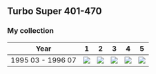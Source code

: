 ## Turbo Super 401-470

### My collection

|       Year        |                                                                                                                 1                                                                                                                 |                                                                                                                 2                                                                                                                 |                                                                                                                 3                                                                                                                 |                                                                                                                 4                                                                                                                 |                                                                                                                 5                                                                                                                 |
|:-----------------:|:---------------------------------------------------------------------------------------------------------------------------------------------------------------------------------------------------------------------------------:|:---------------------------------------------------------------------------------------------------------------------------------------------------------------------------------------------------------------------------------:|:---------------------------------------------------------------------------------------------------------------------------------------------------------------------------------------------------------------------------------:|:---------------------------------------------------------------------------------------------------------------------------------------------------------------------------------------------------------------------------------:|:---------------------------------------------------------------------------------------------------------------------------------------------------------------------------------------------------------------------------------:|
| 1995 03 - 1996 07 | [<img src='thumbnails/outer/1995_03_-_1996_07.1.3.png'>](https://raw.githubusercontent.com/vlegchilkin/collection/fe295a49d37dbe49ca4ed2cf7916549d37942f37/gum_wrappers/kent/turbo/super/401-470/outer/1995_03_-_1996_07.1.3.png) | [<img src='thumbnails/outer/1995_03_-_1996_07.2.5.png'>](https://raw.githubusercontent.com/vlegchilkin/collection/fe295a49d37dbe49ca4ed2cf7916549d37942f37/gum_wrappers/kent/turbo/super/401-470/outer/1995_03_-_1996_07.2.5.png) | [<img src='thumbnails/outer/1995_03_-_1996_07.3.5.png'>](https://raw.githubusercontent.com/vlegchilkin/collection/fe295a49d37dbe49ca4ed2cf7916549d37942f37/gum_wrappers/kent/turbo/super/401-470/outer/1995_03_-_1996_07.3.5.png) | [<img src='thumbnails/outer/1995_03_-_1996_07.4.4.png'>](https://raw.githubusercontent.com/vlegchilkin/collection/fe295a49d37dbe49ca4ed2cf7916549d37942f37/gum_wrappers/kent/turbo/super/401-470/outer/1995_03_-_1996_07.4.4.png) | [<img src='thumbnails/outer/1995_03_-_1996_07.5.4.png'>](https://raw.githubusercontent.com/vlegchilkin/collection/fe295a49d37dbe49ca4ed2cf7916549d37942f37/gum_wrappers/kent/turbo/super/401-470/outer/1995_03_-_1996_07.5.4.png) |

<span style="display: inline-block;">
	<a href='https://raw.githubusercontent.com/vlegchilkin/collection/f03343bc1ba5e767d891df75b8018dde37d03f84/gum_wrappers/kent/turbo/super/401-470/inner/401.5.png' title=''><img src='thumbnails/inner/401.5.png' alt=''></a>
</span>
<span style="display: inline-block;">
	<a href='https://raw.githubusercontent.com/vlegchilkin/collection/f03343bc1ba5e767d891df75b8018dde37d03f84/gum_wrappers/kent/turbo/super/401-470/inner/402.5.png' title=''><img src='thumbnails/inner/402.5.png' alt=''></a>
</span>
<span style="display: inline-block;">
	<a href='https://raw.githubusercontent.com/vlegchilkin/collection/f03343bc1ba5e767d891df75b8018dde37d03f84/gum_wrappers/kent/turbo/super/401-470/inner/403.5.png' title=''><img src='thumbnails/inner/403.5.png' alt=''></a>
</span>
<span style="display: inline-block;">
	<a href='https://raw.githubusercontent.com/vlegchilkin/collection/f03343bc1ba5e767d891df75b8018dde37d03f84/gum_wrappers/kent/turbo/super/401-470/inner/404.5.png' title=''><img src='thumbnails/inner/404.5.png' alt=''></a>
</span>
<span style="display: inline-block;">
	<a href='https://raw.githubusercontent.com/vlegchilkin/collection/f03343bc1ba5e767d891df75b8018dde37d03f84/gum_wrappers/kent/turbo/super/401-470/inner/405.5.png' title=''><img src='thumbnails/inner/405.5.png' alt=''></a>
</span>
<span style="display: inline-block;">
	<a href='https://raw.githubusercontent.com/vlegchilkin/collection/f03343bc1ba5e767d891df75b8018dde37d03f84/gum_wrappers/kent/turbo/super/401-470/inner/406.5.png' title=''><img src='thumbnails/inner/406.5.png' alt=''></a>
</span>
<span style="display: inline-block;">
	<a href='https://raw.githubusercontent.com/vlegchilkin/collection/f03343bc1ba5e767d891df75b8018dde37d03f84/gum_wrappers/kent/turbo/super/401-470/inner/407.5.png' title=''><img src='thumbnails/inner/407.5.png' alt=''></a>
</span>
<span style="display: inline-block;">
	<a href='https://raw.githubusercontent.com/vlegchilkin/collection/f03343bc1ba5e767d891df75b8018dde37d03f84/gum_wrappers/kent/turbo/super/401-470/inner/408.5.png' title=''><img src='thumbnails/inner/408.5.png' alt=''></a>
</span>
<span style="display: inline-block;">
	<a href='https://raw.githubusercontent.com/vlegchilkin/collection/f03343bc1ba5e767d891df75b8018dde37d03f84/gum_wrappers/kent/turbo/super/401-470/inner/409.5.png' title=''><img src='thumbnails/inner/409.5.png' alt=''></a>
</span>
<span style="display: inline-block;">
	<a href='https://raw.githubusercontent.com/vlegchilkin/collection/f03343bc1ba5e767d891df75b8018dde37d03f84/gum_wrappers/kent/turbo/super/401-470/inner/410.5.png' title=''><img src='thumbnails/inner/410.5.png' alt=''></a>
</span>
<span style="display: inline-block;">
	<a href='https://raw.githubusercontent.com/vlegchilkin/collection/f03343bc1ba5e767d891df75b8018dde37d03f84/gum_wrappers/kent/turbo/super/401-470/inner/411.5.png' title=''><img src='thumbnails/inner/411.5.png' alt=''></a>
</span>
<span style="display: inline-block;">
	<a href='https://raw.githubusercontent.com/vlegchilkin/collection/f03343bc1ba5e767d891df75b8018dde37d03f84/gum_wrappers/kent/turbo/super/401-470/inner/412.5.png' title=''><img src='thumbnails/inner/412.5.png' alt=''></a>
</span>
<span style="display: inline-block;">
	<a href='https://raw.githubusercontent.com/vlegchilkin/collection/f03343bc1ba5e767d891df75b8018dde37d03f84/gum_wrappers/kent/turbo/super/401-470/inner/413.5.png' title=''><img src='thumbnails/inner/413.5.png' alt=''></a>
</span>
<span style="display: inline-block;">
	<a href='https://raw.githubusercontent.com/vlegchilkin/collection/f03343bc1ba5e767d891df75b8018dde37d03f84/gum_wrappers/kent/turbo/super/401-470/inner/414.5.png' title=''><img src='thumbnails/inner/414.5.png' alt=''></a>
</span>
<span style="display: inline-block;">
	<a href='https://raw.githubusercontent.com/vlegchilkin/collection/f03343bc1ba5e767d891df75b8018dde37d03f84/gum_wrappers/kent/turbo/super/401-470/inner/415.5.png' title=''><img src='thumbnails/inner/415.5.png' alt=''></a>
</span>
<span style="display: inline-block;">
	<a href='https://raw.githubusercontent.com/vlegchilkin/collection/f03343bc1ba5e767d891df75b8018dde37d03f84/gum_wrappers/kent/turbo/super/401-470/inner/416.4.png' title=''><img src='thumbnails/inner/416.4.png' alt=''></a>
</span>
<span style="display: inline-block;">
	<a href='https://raw.githubusercontent.com/vlegchilkin/collection/f03343bc1ba5e767d891df75b8018dde37d03f84/gum_wrappers/kent/turbo/super/401-470/inner/417.4.png' title=''><img src='thumbnails/inner/417.4.png' alt=''></a>
</span>
<span style="display: inline-block;">
	<a href='https://raw.githubusercontent.com/vlegchilkin/collection/f03343bc1ba5e767d891df75b8018dde37d03f84/gum_wrappers/kent/turbo/super/401-470/inner/418.5.png' title=''><img src='thumbnails/inner/418.5.png' alt=''></a>
</span>
<span style="display: inline-block;">
	<a href='https://raw.githubusercontent.com/vlegchilkin/collection/f03343bc1ba5e767d891df75b8018dde37d03f84/gum_wrappers/kent/turbo/super/401-470/inner/419.5.png' title=''><img src='thumbnails/inner/419.5.png' alt=''></a>
</span>
<span style="display: inline-block;">
	<a href='https://raw.githubusercontent.com/vlegchilkin/collection/f03343bc1ba5e767d891df75b8018dde37d03f84/gum_wrappers/kent/turbo/super/401-470/inner/420.5.png' title=''><img src='thumbnails/inner/420.5.png' alt=''></a>
</span>
<span style="display: inline-block;">
	<a href='https://raw.githubusercontent.com/vlegchilkin/collection/f03343bc1ba5e767d891df75b8018dde37d03f84/gum_wrappers/kent/turbo/super/401-470/inner/421.5.png' title=''><img src='thumbnails/inner/421.5.png' alt=''></a>
</span>
<span style="display: inline-block;">
	<a href='https://raw.githubusercontent.com/vlegchilkin/collection/f03343bc1ba5e767d891df75b8018dde37d03f84/gum_wrappers/kent/turbo/super/401-470/inner/422.4.png' title=''><img src='thumbnails/inner/422.4.png' alt=''></a>
</span>
<span style="display: inline-block;">
	<a href='https://raw.githubusercontent.com/vlegchilkin/collection/f03343bc1ba5e767d891df75b8018dde37d03f84/gum_wrappers/kent/turbo/super/401-470/inner/423.5.png' title=''><img src='thumbnails/inner/423.5.png' alt=''></a>
</span>
<span style="display: inline-block;">
	<a href='https://raw.githubusercontent.com/vlegchilkin/collection/f03343bc1ba5e767d891df75b8018dde37d03f84/gum_wrappers/kent/turbo/super/401-470/inner/424.4.png' title=''><img src='thumbnails/inner/424.4.png' alt=''></a>
</span>
<span style="display: inline-block;">
	<a href='https://raw.githubusercontent.com/vlegchilkin/collection/f03343bc1ba5e767d891df75b8018dde37d03f84/gum_wrappers/kent/turbo/super/401-470/inner/425.5.png' title=''><img src='thumbnails/inner/425.5.png' alt=''></a>
</span>
<span style="display: inline-block;">
	<a href='https://raw.githubusercontent.com/vlegchilkin/collection/f03343bc1ba5e767d891df75b8018dde37d03f84/gum_wrappers/kent/turbo/super/401-470/inner/426.5.png' title=''><img src='thumbnails/inner/426.5.png' alt=''></a>
</span>
<span style="display: inline-block;">
	<a href='https://raw.githubusercontent.com/vlegchilkin/collection/f03343bc1ba5e767d891df75b8018dde37d03f84/gum_wrappers/kent/turbo/super/401-470/inner/427.5.png' title=''><img src='thumbnails/inner/427.5.png' alt=''></a>
</span>
<span style="display: inline-block;">
	<a href='https://raw.githubusercontent.com/vlegchilkin/collection/f03343bc1ba5e767d891df75b8018dde37d03f84/gum_wrappers/kent/turbo/super/401-470/inner/428.5.png' title=''><img src='thumbnails/inner/428.5.png' alt=''></a>
</span>
<span style="display: inline-block;">
	<a href='https://raw.githubusercontent.com/vlegchilkin/collection/f03343bc1ba5e767d891df75b8018dde37d03f84/gum_wrappers/kent/turbo/super/401-470/inner/429.5.png' title=''><img src='thumbnails/inner/429.5.png' alt=''></a>
</span>
<span style="display: inline-block;">
	<a href='https://raw.githubusercontent.com/vlegchilkin/collection/f03343bc1ba5e767d891df75b8018dde37d03f84/gum_wrappers/kent/turbo/super/401-470/inner/430.5.png' title=''><img src='thumbnails/inner/430.5.png' alt=''></a>
</span>
<span style="display: inline-block;">
	<a href='https://raw.githubusercontent.com/vlegchilkin/collection/f03343bc1ba5e767d891df75b8018dde37d03f84/gum_wrappers/kent/turbo/super/401-470/inner/431.5.png' title=''><img src='thumbnails/inner/431.5.png' alt=''></a>
</span>
<span style="display: inline-block;">
	<a href='https://raw.githubusercontent.com/vlegchilkin/collection/f03343bc1ba5e767d891df75b8018dde37d03f84/gum_wrappers/kent/turbo/super/401-470/inner/432.5.png' title=''><img src='thumbnails/inner/432.5.png' alt=''></a>
</span>
<span style="display: inline-block;">
	<a href='https://raw.githubusercontent.com/vlegchilkin/collection/f03343bc1ba5e767d891df75b8018dde37d03f84/gum_wrappers/kent/turbo/super/401-470/inner/433.4.png' title=''><img src='thumbnails/inner/433.4.png' alt=''></a>
</span>
<span style="display: inline-block;">
	<a href='https://raw.githubusercontent.com/vlegchilkin/collection/f03343bc1ba5e767d891df75b8018dde37d03f84/gum_wrappers/kent/turbo/super/401-470/inner/434.5.png' title=''><img src='thumbnails/inner/434.5.png' alt=''></a>
</span>
<span style="display: inline-block;">
	<a href='https://raw.githubusercontent.com/vlegchilkin/collection/f03343bc1ba5e767d891df75b8018dde37d03f84/gum_wrappers/kent/turbo/super/401-470/inner/435.5.png' title=''><img src='thumbnails/inner/435.5.png' alt=''></a>
</span>
<span style="display: inline-block;">
	<a href='https://raw.githubusercontent.com/vlegchilkin/collection/f03343bc1ba5e767d891df75b8018dde37d03f84/gum_wrappers/kent/turbo/super/401-470/inner/436.5.png' title=''><img src='thumbnails/inner/436.5.png' alt=''></a>
</span>
<span style="display: inline-block;">
	<a href='https://raw.githubusercontent.com/vlegchilkin/collection/f03343bc1ba5e767d891df75b8018dde37d03f84/gum_wrappers/kent/turbo/super/401-470/inner/437.5.png' title=''><img src='thumbnails/inner/437.5.png' alt=''></a>
</span>
<span style="display: inline-block;">
	<a href='https://raw.githubusercontent.com/vlegchilkin/collection/f03343bc1ba5e767d891df75b8018dde37d03f84/gum_wrappers/kent/turbo/super/401-470/inner/438.5.png' title=''><img src='thumbnails/inner/438.5.png' alt=''></a>
</span>
<span style="display: inline-block;">
	<a href='https://raw.githubusercontent.com/vlegchilkin/collection/f03343bc1ba5e767d891df75b8018dde37d03f84/gum_wrappers/kent/turbo/super/401-470/inner/439.5.png' title=''><img src='thumbnails/inner/439.5.png' alt=''></a>
</span>
<span style="display: inline-block;">
	<a href='https://raw.githubusercontent.com/vlegchilkin/collection/f03343bc1ba5e767d891df75b8018dde37d03f84/gum_wrappers/kent/turbo/super/401-470/inner/440.5.png' title=''><img src='thumbnails/inner/440.5.png' alt=''></a>
</span>
<span style="display: inline-block;">
	<a href='https://raw.githubusercontent.com/vlegchilkin/collection/f03343bc1ba5e767d891df75b8018dde37d03f84/gum_wrappers/kent/turbo/super/401-470/inner/441.5.png' title=''><img src='thumbnails/inner/441.5.png' alt=''></a>
</span>
<span style="display: inline-block;">
	<a href='https://raw.githubusercontent.com/vlegchilkin/collection/f03343bc1ba5e767d891df75b8018dde37d03f84/gum_wrappers/kent/turbo/super/401-470/inner/442.5.png' title=''><img src='thumbnails/inner/442.5.png' alt=''></a>
</span>
<span style="display: inline-block;">
	<a href='https://raw.githubusercontent.com/vlegchilkin/collection/f03343bc1ba5e767d891df75b8018dde37d03f84/gum_wrappers/kent/turbo/super/401-470/inner/443.5.png' title=''><img src='thumbnails/inner/443.5.png' alt=''></a>
</span>
<span style="display: inline-block;">
	<a href='https://raw.githubusercontent.com/vlegchilkin/collection/f03343bc1ba5e767d891df75b8018dde37d03f84/gum_wrappers/kent/turbo/super/401-470/inner/444.5.png' title=''><img src='thumbnails/inner/444.5.png' alt=''></a>
</span>
<span style="display: inline-block;">
	<a href='https://raw.githubusercontent.com/vlegchilkin/collection/f03343bc1ba5e767d891df75b8018dde37d03f84/gum_wrappers/kent/turbo/super/401-470/inner/445.5.png' title=''><img src='thumbnails/inner/445.5.png' alt=''></a>
</span>
<span style="display: inline-block;">
	<a href='https://raw.githubusercontent.com/vlegchilkin/collection/f03343bc1ba5e767d891df75b8018dde37d03f84/gum_wrappers/kent/turbo/super/401-470/inner/446.4.png' title=''><img src='thumbnails/inner/446.4.png' alt=''></a>
</span>
<span style="display: inline-block;">
	<a href='https://raw.githubusercontent.com/vlegchilkin/collection/f03343bc1ba5e767d891df75b8018dde37d03f84/gum_wrappers/kent/turbo/super/401-470/inner/447.5.png' title=''><img src='thumbnails/inner/447.5.png' alt=''></a>
</span>
<span style="display: inline-block;">
	<a href='https://raw.githubusercontent.com/vlegchilkin/collection/f03343bc1ba5e767d891df75b8018dde37d03f84/gum_wrappers/kent/turbo/super/401-470/inner/448.5.png' title=''><img src='thumbnails/inner/448.5.png' alt=''></a>
</span>
<span style="display: inline-block;">
	<a href='https://raw.githubusercontent.com/vlegchilkin/collection/f03343bc1ba5e767d891df75b8018dde37d03f84/gum_wrappers/kent/turbo/super/401-470/inner/449.4.png' title=''><img src='thumbnails/inner/449.4.png' alt=''></a>
</span>
<span style="display: inline-block;">
	<a href='https://raw.githubusercontent.com/vlegchilkin/collection/f03343bc1ba5e767d891df75b8018dde37d03f84/gum_wrappers/kent/turbo/super/401-470/inner/450.5.png' title=''><img src='thumbnails/inner/450.5.png' alt=''></a>
</span>
<span style="display: inline-block;">
	<a href='https://raw.githubusercontent.com/vlegchilkin/collection/f03343bc1ba5e767d891df75b8018dde37d03f84/gum_wrappers/kent/turbo/super/401-470/inner/451.5.png' title=''><img src='thumbnails/inner/451.5.png' alt=''></a>
</span>
<span style="display: inline-block;">
	<a href='https://raw.githubusercontent.com/vlegchilkin/collection/f03343bc1ba5e767d891df75b8018dde37d03f84/gum_wrappers/kent/turbo/super/401-470/inner/452.5.png' title=''><img src='thumbnails/inner/452.5.png' alt=''></a>
</span>
<span style="display: inline-block;">
	<a href='https://raw.githubusercontent.com/vlegchilkin/collection/f03343bc1ba5e767d891df75b8018dde37d03f84/gum_wrappers/kent/turbo/super/401-470/inner/453.5.png' title=''><img src='thumbnails/inner/453.5.png' alt=''></a>
</span>
<span style="display: inline-block;">
	<a href='https://raw.githubusercontent.com/vlegchilkin/collection/f03343bc1ba5e767d891df75b8018dde37d03f84/gum_wrappers/kent/turbo/super/401-470/inner/454.5.png' title=''><img src='thumbnails/inner/454.5.png' alt=''></a>
</span>
<span style="display: inline-block;">
	<a href='https://raw.githubusercontent.com/vlegchilkin/collection/f03343bc1ba5e767d891df75b8018dde37d03f84/gum_wrappers/kent/turbo/super/401-470/inner/455.4.png' title=''><img src='thumbnails/inner/455.4.png' alt=''></a>
</span>
<span style="display: inline-block;">
	<a href='https://raw.githubusercontent.com/vlegchilkin/collection/f03343bc1ba5e767d891df75b8018dde37d03f84/gum_wrappers/kent/turbo/super/401-470/inner/456.5.png' title=''><img src='thumbnails/inner/456.5.png' alt=''></a>
</span>
<span style="display: inline-block;">
	<a href='https://raw.githubusercontent.com/vlegchilkin/collection/f03343bc1ba5e767d891df75b8018dde37d03f84/gum_wrappers/kent/turbo/super/401-470/inner/457.5.png' title=''><img src='thumbnails/inner/457.5.png' alt=''></a>
</span>
<span style="display: inline-block;">
	<a href='https://raw.githubusercontent.com/vlegchilkin/collection/f03343bc1ba5e767d891df75b8018dde37d03f84/gum_wrappers/kent/turbo/super/401-470/inner/458.5.png' title=''><img src='thumbnails/inner/458.5.png' alt=''></a>
</span>
<span style="display: inline-block;">
	<a href='https://raw.githubusercontent.com/vlegchilkin/collection/f03343bc1ba5e767d891df75b8018dde37d03f84/gum_wrappers/kent/turbo/super/401-470/inner/459.5.png' title=''><img src='thumbnails/inner/459.5.png' alt=''></a>
</span>
<span style="display: inline-block;">
	<a href='https://raw.githubusercontent.com/vlegchilkin/collection/f03343bc1ba5e767d891df75b8018dde37d03f84/gum_wrappers/kent/turbo/super/401-470/inner/460.4.png' title=''><img src='thumbnails/inner/460.4.png' alt=''></a>
</span>
<span style="display: inline-block;">
	<a href='https://raw.githubusercontent.com/vlegchilkin/collection/f03343bc1ba5e767d891df75b8018dde37d03f84/gum_wrappers/kent/turbo/super/401-470/inner/461.5.png' title=''><img src='thumbnails/inner/461.5.png' alt=''></a>
</span>
<span style="display: inline-block;">
	<a href='https://raw.githubusercontent.com/vlegchilkin/collection/f03343bc1ba5e767d891df75b8018dde37d03f84/gum_wrappers/kent/turbo/super/401-470/inner/462.5.png' title=''><img src='thumbnails/inner/462.5.png' alt=''></a>
</span>
<span style="display: inline-block;">
	<a href='https://raw.githubusercontent.com/vlegchilkin/collection/f03343bc1ba5e767d891df75b8018dde37d03f84/gum_wrappers/kent/turbo/super/401-470/inner/463.5.png' title=''><img src='thumbnails/inner/463.5.png' alt=''></a>
</span>
<span style="display: inline-block;">
	<a href='https://raw.githubusercontent.com/vlegchilkin/collection/f03343bc1ba5e767d891df75b8018dde37d03f84/gum_wrappers/kent/turbo/super/401-470/inner/464.5.png' title=''><img src='thumbnails/inner/464.5.png' alt=''></a>
</span>
<span style="display: inline-block;">
	<a href='https://raw.githubusercontent.com/vlegchilkin/collection/f03343bc1ba5e767d891df75b8018dde37d03f84/gum_wrappers/kent/turbo/super/401-470/inner/465.5.png' title=''><img src='thumbnails/inner/465.5.png' alt=''></a>
</span>
<span style="display: inline-block;">
	<a href='https://raw.githubusercontent.com/vlegchilkin/collection/f03343bc1ba5e767d891df75b8018dde37d03f84/gum_wrappers/kent/turbo/super/401-470/inner/466.4.png' title=''><img src='thumbnails/inner/466.4.png' alt=''></a>
</span>
<span style="display: inline-block;">
	<a href='https://raw.githubusercontent.com/vlegchilkin/collection/f03343bc1ba5e767d891df75b8018dde37d03f84/gum_wrappers/kent/turbo/super/401-470/inner/467.5.png' title=''><img src='thumbnails/inner/467.5.png' alt=''></a>
</span>
<span style="display: inline-block;">
	<a href='https://raw.githubusercontent.com/vlegchilkin/collection/f03343bc1ba5e767d891df75b8018dde37d03f84/gum_wrappers/kent/turbo/super/401-470/inner/468.5.png' title=''><img src='thumbnails/inner/468.5.png' alt=''></a>
</span>
<span style="display: inline-block;">
	<a href='https://raw.githubusercontent.com/vlegchilkin/collection/f03343bc1ba5e767d891df75b8018dde37d03f84/gum_wrappers/kent/turbo/super/401-470/inner/469.5.png' title=''><img src='thumbnails/inner/469.5.png' alt=''></a>
</span>
<span style="display: inline-block;">
	<a href='https://raw.githubusercontent.com/vlegchilkin/collection/f03343bc1ba5e767d891df75b8018dde37d03f84/gum_wrappers/kent/turbo/super/401-470/inner/470.5.png' title=''><img src='thumbnails/inner/470.5.png' alt=''></a>
</span>


